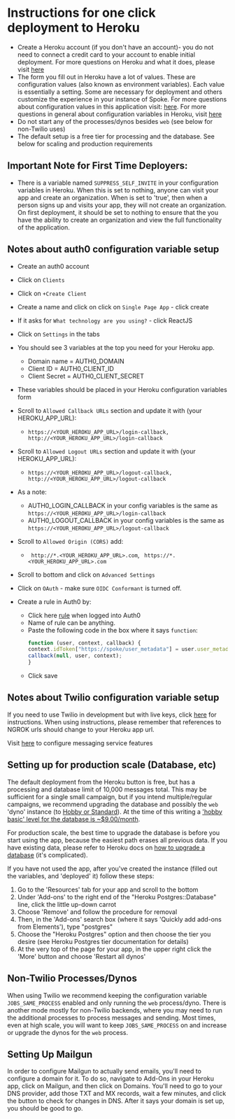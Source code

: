 # Instructions for one click deployment to Heroku
- Create a Heroku account (if you don't have an account)- you do not need to connect a credit card to your account to enable initial deployment. For more questions on Heroku and what it does, please visit [here](https://www.heroku.com/what)
- The form you fill out in Heroku have a lot of values. These are configuration values (also known as environment variables). Each value is essentially a setting. Some are necessary for deployment and others customize the experience in your instance of Spoke. For more questions about configuration values in this application visit: [here](https://github.com/MoveOnOrg/Spoke/blob/main/docs/REFERENCE-environment_variables.md). For more questions in general about configuration variables in Heroku, visit [here](https://devcenter.heroku.com/articles/config-vars)
- Do not start any of the processes/dynos besides `web` (see below for non-Twilio uses)
- The default setup is a free tier for processing and the database. See below for scaling and production requirements

## Important Note for First Time Deployers:
- There is a variable named `SUPPRESS_SELF_INVITE` in your configuration variables in Heroku. When this is set to nothing, anyone can visit your app and create an organization. When is set to 'true', then when a person signs up and visits your app, they will not create an organization. On first deployment, it should be set to nothing to ensure that the you have the ability to create an organization and view the full functionality of the application.


## Notes about auth0 configuration variable setup
- Create an auth0 account
- Click on `Clients`
- Click on `+Create Client`
- Create a name and click on click on `Single Page App` - click create
- If it asks for `What technology are you using?` - click ReactJS
- Click on `Settings` in the tabs
- You should see 3 variables at the top you need for your Heroku app.
  - Domain name = AUTH0_DOMAIN
  - Client ID = AUTH0_CLIENT_ID
  - Client Secret = AUTH0_CLIENT_SECRET
- These variables should be placed in your Heroku configuration variables form
- Scroll to `Allowed Callback URLs` section and update it with (your HEROKU_APP_URL):
  - `https://<YOUR_HEROKU_APP_URL>/login-callback, http://<YOUR_HEROKU_APP_URL>/login-callback`

- Scroll to `Allowed Logout URLs` section and update it with (your HEROKU_APP_URL):
  - `https://<YOUR_HEROKU_APP_URL>/logout-callback, http://<YOUR_HEROKU_APP_URL>/logout-callback`
- As a note:
  - AUTH0_LOGIN_CALLBACK in your config variables is the same as `https://<YOUR_HEROKU_APP_URL>/login-callback`
  - AUTH0_LOGOUT_CALLBACK in your config variables is the same as `https://<YOUR_HEROKU_APP_URL>/logout-callback`
- Scroll to `Allowed Origin (CORS)` add:
  - ` http://*.<YOUR_HEROKU_APP_URL>.com`, ` https://*.<YOUR_HEROKU_APP_URL>.com`
- Scroll to bottom and click on `Advanced Settings`
- Click on `OAuth` - make sure `OIDC Conformant` is turned off.
- Create a rule in Auth0 by:
  - Click here [rule](https://manage.auth0.com/#/rules/create) when logged into Auth0
  - Name of rule can be anything.
  - Paste the following code in the box where it says `function`:
    ```javascript
    function (user, context, callback) {
    context.idToken["https://spoke/user_metadata"] = user.user_metadata;
    callback(null, user, context);
    }
  - Click save


## Notes about Twilio configuration variable setup
If you need to use Twilio in development but with live keys, click [here](https://github.com/MoveOnOrg/Spoke/blob/main/docs/HOWTO_INTEGRATE_TWILIO.md) for instructions.
When using instructions, please remember that references to NGROK urls should change to your Heroku app url.

Visit [here](https://www.twilio.com/docs/api/messaging/services-and-copilot) to configure messaging service features


## Setting up for production scale (Database, etc)

The default deployment from the Heroku button is free, but has a processing and database limit of 10,000 messages total.
This may be sufficient for a single small campaign, but if you intend multiple/regular campaigns, we recommend upgrading
the database and possibly the `web` 'dyno' instance (to [Hobby or Standard](https://devcenter.heroku.com/articles/dynos)).  At the time of this writing a ['hobby basic' level for the database is ~$9.00/month](https://devcenter.heroku.com/articles/heroku-postgres-plans#plan-tiers).

For production scale, the best time to upgrade the database is before you start using the app, because the easiest path erases all
previous data.  If you have existing data, please refer to Heroku docs on [how to upgrade a database](https://devcenter.heroku.com/articles/upgrading-heroku-postgres-databases) (it's complicated).

If you have not used the app, after you've created the instance (filled out the variables, and 'deployed' it)
follow these steps:

1. Go to the 'Resources' tab for your app and scroll to the bottom
2. Under 'Add-ons' to the right end of the "Heroku Postgres::Database" line, click the little up-down carrot
3. Choose 'Remove' and follow the procedure for removal
4. Then, in the 'Add-ons' search box (where it says 'Quickly add add-ons from Elements'), type "postgres"
5. Choose the "Heroku Postgres" option and then choose the tier you desire (see Heroku Postgres tier documentation for details)
6. At the very top of the page for your app, in the upper right click the 'More' button and choose 'Restart all dynos'


## Non-Twilio Processes/Dynos

When using Twilio we recommend keeping the configuration variable `JOBS_SAME_PROCESS` enabled and only running the `web` process/dyno.
There is another mode mostly for non-Twilio backends, where you may need to run the additional processes to process messages and sending.  Most times, even at high scale, you will want to keep `JOBS_SAME_PROCESS` on and increase or upgrade the dynos for the `web` process.

## Setting Up Mailgun
In order to configure Mailgun to actually send emails, you'll need to configure a domain for it. To do so, navigate
to Add-Ons in your Heroku app, click on Mailgun, and then click on Domains. You'll need to go to your DNS provider, add
those TXT and MX records, wait a few minutes, and click the button to check for changes in DNS. After it says your domain
is set up, you should be good to go.
